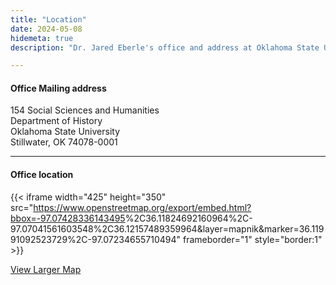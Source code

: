 ```yaml
---
title: "Location"
date: 2024-05-08
hidemeta: true
description: "Dr. Jared Eberle's office and address at Oklahoma State University"

---
```


#### Office Mailing address

154 Social Sciences and Humanities\
Department of History\
Oklahoma State University\
Stillwater, OK 74078-0001

---

#### Office location

{{< iframe width="425" height="350" src="https://www.openstreetmap.org/export/embed.html?bbox=-97.07428336143495<D-s>%2C36.11824692160964%2C-97.07041561603548%2C36.12157489359964&amp;layer=mapnik&amp;marker=36.11991092523729%2C-97.07234655710494" frameborder="1" style="border:1" >}}

[View Larger Map](https://www.openstreetmap.org/?mlat=36.119911&amp;mlon=-97.072347#map=18/36.119911/-97.072349)
